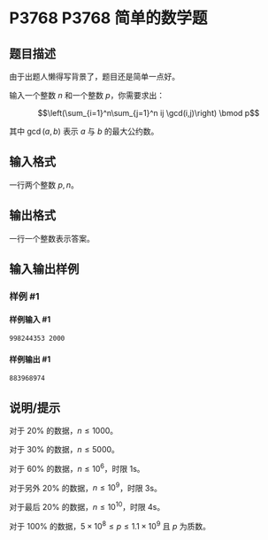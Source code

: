 # P3768 P3768 简单的数学题

## 题目描述

由于出题人懒得写背景了，题目还是简单一点好。


输入一个整数 $n$ 和一个整数 $p$，你需要求出：

$$\left(\sum_{i=1}^n\sum_{j=1}^n ij \gcd(i,j)\right) \bmod p$$

其中 $\gcd(a,b)$ 表示 $a$ 与 $b$ 的最大公约数。


## 输入格式

一行两个整数 $p,n$。


## 输出格式

一行一个整数表示答案。

## 输入输出样例

### 样例 #1

#### 样例输入 #1

```
998244353 2000
```

#### 样例输出 #1

```
883968974
```

## 说明/提示

对于 $20\%$ 的数据，$n \leq 1000$。


对于 $30\%$ 的数据，$n \leq 5000$。


对于 $60\%$ 的数据，$n \leq 10^6$，时限 1s。


对于另外 $20\%$ 的数据，$n \leq 10^9$，时限 3s。


对于最后 $20\%$ 的数据，$n \leq 10^{10}$，时限 4s。


对于 $100\%$ 的数据，$5 \times 10^8 \leq p \leq 1.1 \times 10^9$ 且 $p$ 为质数。

